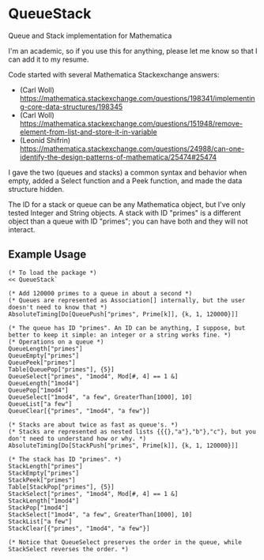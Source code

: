 # QueueStack
Queue and Stack implementation for Mathematica

I'm an academic, so if you use this for anything, please let me know so that I can add it to my resume.

Code started with several Mathematica Stackexchange answers:
- (Carl Woll)	https://mathematica.stackexchange.com/questions/198341/implementing-core-data-structures/198345 
- (Carl Woll)	https://mathematica.stackexchange.com/questions/151948/remove-element-from-list-and-store-it-in-variable
- (Leonid Shifrin) https://mathematica.stackexchange.com/questions/24988/can-one-identify-the-design-patterns-of-mathematica/25474#25474

I gave the two (queues and stacks) a common syntax and behavior when empty, added a Select function and a Peek function, and made the data structure hidden.

The ID for a stack or queue can be any Mathematica object, but I've only tested Integer and String objects. A stack with ID "primes" is a different object than a queue with ID "primes"; you can have both and they will not interact.

## Example Usage
```
(* To load the package *)
<< QueueStack`

(* Add 120000 primes to a queue in about a second *)
(* Queues are represented as Association[] internally, but the user doesn't need to know that *)
AbsoluteTiming[Do[QueuePush["primes", Prime[k]], {k, 1, 120000}]]

(* The queue has ID "primes". An ID can be anything, I suppose, but better to keep it simple: an integer or a string works fine. *)
(* Operations on a queue *)
QueueLength["primes"]
QueueEmpty["primes"]
QueuePeek["primes"]
Table[QueuePop["primes"], {5}]
QueueSelect["primes", "1mod4", Mod[#, 4] == 1 &]
QueueLength["1mod4"]
QueuePop["1mod4"]
QueueSelect["1mod4", "a few", GreaterThan[1000], 10]
QueueList["a few"]
QueueClear[{"primes", "1mod4", "a few"}]

(* Stacks are about twice as fast as queue's. *)
(* Stacks are represented as nested lists {{{},"a"},"b"},"c"}, but you don't need to understand how or why. *)
AbsoluteTiming[Do[StackPush["primes", Prime[k]], {k, 1, 120000}]]

(* The stack has ID "primes". *)
StackLength["primes"]
StackEmpty["primes"]
StackPeek["primes"]
Table[StackPop["primes"], {5}]
StackSelect["primes", "1mod4", Mod[#, 4] == 1 &]
StackLength["1mod4"]
StackPop["1mod4"]
StackSelect["1mod4", "a few", GreaterThan[1000], 10]
StackList["a few"]
StackClear[{"primes", "1mod4", "a few"}]

(* Notice that QueueSelect preserves the order in the queue, while StackSelect reverses the order. *)
```
